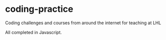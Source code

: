 # coding-practice
Coding challenges and courses from around the internet for teaching at LHL

All completed in Javascript.
